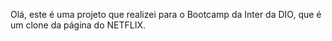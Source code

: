 Olá, este é uma projeto que realizei para o Bootcamp da Inter da DIO, que é um clone da página do NETFLIX.